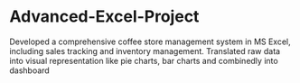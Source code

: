 # Advanced-Excel-Project
Developed a comprehensive coffee store management system in MS Excel, including sales tracking 
and inventory management.
Translated raw data into visual representation like pie charts, bar charts and combinedly into 
dashboard

